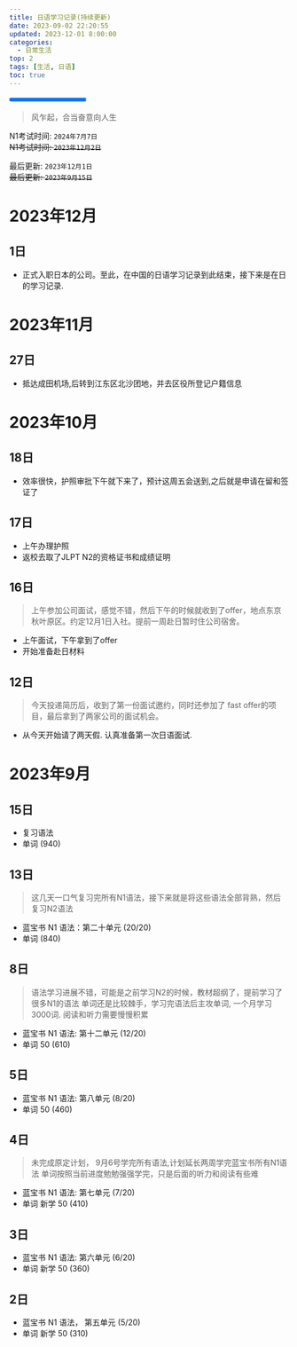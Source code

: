 ```yaml
---
title: 日语学习记录(持续更新)
date: 2023-09-02 22:20:55
updated: 2023-12-01 8:00:00
categories:
  - 日常生活
top: 2
tags: [生活, 日语]
toc: true
---
```


<progress class="progress is-warning" value="99" max="100"></progress>

>风乍起，合当奋意向人生

N1考试时间: `2024年7月7日`  
~~N1考试时间: `2023年12月2日`~~ 

最后更新: `2023年12月1日`  
~~最后更新: `2023年9月15日`~~

<!-- more -->

# 2023年12月

## 1日

+ 正式入职日本的公司。至此，在中国的日语学习记录到此结束，接下来是在日的学习记录.

# 2023年11月

## 27日

+ 抵达成田机场,后转到江东区北沙团地，并去区役所登记户籍信息

# 2023年10月

## 18日

+ 效率很快，护照审批下午就下来了，预计这周五会送到,之后就是申请在留和签证了



## 17日

+ 上午办理护照
+ 返校去取了JLPT N2的资格证书和成绩证明



## 16日

> 上午参加公司面试，感觉不错，然后下午的时候就收到了offer，地点东京秋叶原区。约定12月1日入社。提前一周赴日暂时住公司宿舍。

+ 上午面试，下午拿到了offer
+ 开始准备赴日材料



## 12日

> 今天投递简历后，收到了第一份面试邀约，同时还参加了 fast offer的项目，最后拿到了两家公司的面试机会。

+ 从今天开始请了两天假. 认真准备第一次日语面试.



# 2023年9月  

## 15日
+ 复习语法
+ 单词 (940)

## 13日  
> 这几天一口气复习完所有N1语法，接下来就是将这些语法全部背熟，然后复习N2语法

+ 蓝宝书 N1 语法：第二十单元 (20/20)
+ 单词 (840)


## 8日  
> 语法学习进展不错，可能是之前学习N2的时候，教材超纲了，提前学习了很多N1的语法
> 单词还是比较棘手，学习完语法后主攻单词, 一个月学习3000词.
> 阅读和听力需要慢慢积累
+ 蓝宝书 N1 语法: 第十二单元 (12/20)
+ 单词 50 (610)

## 5日

+ 蓝宝书 N1 语法: 第八单元 (8/20)
+ 单词 50 (460)

## 4日
> 未完成原定计划， 9月6号学完所有语法,计划延长两周学完蓝宝书所有N1语法
> 单词按照当前进度勉勉强强学完，只是后面的听力和阅读有些难
- 蓝宝书 N1 语法:  第七单元 (7/20)
- 单词 新学 50 (410) 
## 3日
- 蓝宝书 N1 语法: 第六单元 (6/20)
- 单词 新学 50 (360)
## 2日
- 蓝宝书 N1 语法， 第五单元 (5/20)
- 单词 新学 50 (310)